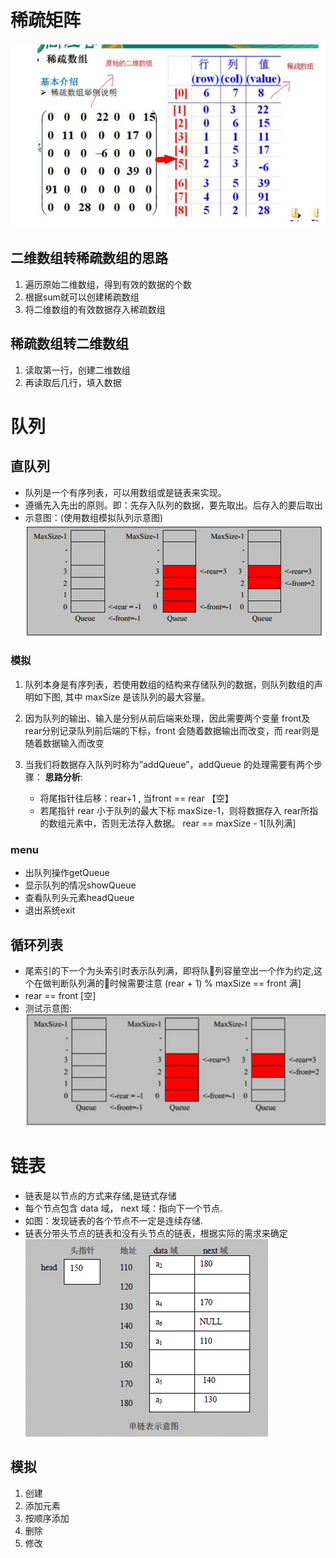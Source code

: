 # 稀疏矩阵
![sparse](./sparse.png)
## 二维数组转稀疏数组的思路
1. 遍历原始二维数组，得到有效的数据的个数
2. 根据sum就可以创建稀疏数组
3. 将二维数组的有效数据存入稀疏数组

## 稀疏数组转二维数组
1. 读取第一行，创建二维数组
2. 再读取后几行，填入数据 


# 队列
## 直队列
 - 队列是一个有序列表，可以用数组或是链表来实现。
 - 遵循先入先出的原则。即：先存入队列的数据，要先取出。后存入的要后取出
 - 示意图：(使用数组模拟队列示意图)
   ![队列1](./que1.png)
 
 ### 模拟
 1. 队列本身是有序列表，若使用数组的结构来存储队列的数据，则队列数组的声明如下图, 其中 maxSize 是该队列的最大容量。
 
 2. 因为队列的输出、输入是分别从前后端来处理，因此需要两个变量 front及 rear分别记录队列前后端的下标，front 会随着数据输出而改变，而 rear则是随着数据输入而改变
 3. 当我们将数据存入队列时称为”addQueue”，addQueue 的处理需要有两个步骤：
    **思路分析**: 
    - 将尾指针往后移：rear+1 , 当front == rear 【空】
    - 若尾指针 rear 小于队列的最大下标 maxSize-1，则将数据存入 rear所指的数组元素中，否则无法存入数据。 rear  == maxSize - 1[队列满]

 ### menu
 - 出队列操作getQueue
 - 显示队列的情况showQueue
 - 查看队列头元素headQueue
 - 退出系统exit
## 循环列表
 - 尾索引的下一个为头索引时表示队列满，即将队列容量空出一个作为约定,这个在做判断队列满的时候需要注意 (rear + 1) % maxSize == front 满] 
 - rear == front [空]
 - 测试示意图:
 ![que2](./que2.png)

# 链表
 - 链表是以节点的方式来存储,是链式存储
 - 每个节点包含 data 域， next 域：指向下一个节点.
 - 如图：发现链表的各个节点不一定是连续存储.
 - 链表分带头节点的链表和没有头节点的链表，根据实际的需求来确定
 ![linklist](./linklist.png)
 
## 模拟
 1. 创建
 2. 添加元素
 3. 按顺序添加
 4. 删除
 5. 修改

